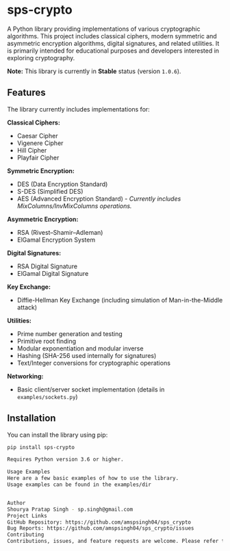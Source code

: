 # sps-crypto
A Python library providing implementations of various cryptographic algorithms. This project includes classical ciphers, modern symmetric and asymmetric encryption algorithms, digital signatures, and related utilities. It is primarily intended for educational purposes and developers interested in exploring cryptography.

**Note:** This library is currently in **Stable** status (version `1.0.6`).

## Features

The library currently includes implementations for:

**Classical Ciphers:**
* Caesar Cipher
* Vigenere Cipher
* Hill Cipher
* Playfair Cipher

**Symmetric Encryption:**
* DES (Data Encryption Standard)
* S-DES (Simplified DES)
* AES (Advanced Encryption Standard) - *Currently includes MixColumns/InvMixColumns operations.*

**Asymmetric Encryption:**
* RSA (Rivest–Shamir–Adleman)
* ElGamal Encryption System

**Digital Signatures:**
* RSA Digital Signature
* ElGamal Digital Signature

**Key Exchange:**
* Diffie-Hellman Key Exchange (including simulation of Man-in-the-Middle attack)

**Utilities:**
* Prime number generation and testing
* Primitive root finding
* Modular exponentiation and modular inverse
* Hashing (SHA-256 used internally for signatures)
* Text/Integer conversions for cryptographic operations

**Networking:**
* Basic client/server socket implementation (details in `examples/sockets.py`)

## Installation

You can install the library using pip:

```bash
pip install sps-crypto

Requires Python version 3.6 or higher.

Usage Examples
Here are a few basic examples of how to use the library.
Usage examples can be found in the examples/dir


Author
Shourya Pratap Singh - sp.singh@gmail.com
Project Links
GitHub Repository: https://github.com/amspsingh04/sps_crypto
Bug Reports: https://github.com/amspsingh04/sps_crypto/issues
Contributing
Contributions, issues, and feature requests are welcome. Please refer to the GitHub repository and issue tracker.